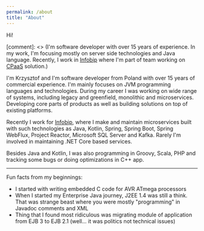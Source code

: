 ```yaml
---
permalink: /about
title: "About"
---
```


Hi!

[comment]: <> (I'm software developer with over 15 years of experience. In my work, I'm focusing mostly on server side technologies and Java language. Recently, I work in [Infobip](https://infobip.com) where I'm part of team working on [CPaaS](https://www.infobip.com/glossary/cpaas-communications-platform-as-a-service) solution.)


I'm Krzysztof and I'm software developer from Poland with over 15 years of commercial experience. I'm mainly focuses on JVM programming languages and technologies. During my career I was working on wide range of systems, including legacy and greenfield, monolithic and microservices. Developing core parts of products as well as building solutions on top of existing platforms.

Recently I work for [Infobip](//infobip.com), where I make and maintain microservices built with such technologies as Java, Kotlin, Spring, Spring Boot, Spring WebFlux, Project Reactor, Microsoft SQL Server and Kafka. Rarely I'm involved in maintaining .NET Core based services.

Besides Java and Kotlin, I was also programming in Groovy, Scala, PHP and tracking some bugs or doing optimizations in C++ app.

---

Fun facts from my beginnings:
- I started with writing embedded C code for AVR ATmega processors
- When I started my Enterprise Java journey, J2EE 1.4 was still a think. That was strange beast where you were mostly "programming" in Javadoc comments and XML
- Thing that I found most ridiculous was migrating module of application from EJB 3 to EJB 2.1 (well... it was politics not technical issues)

